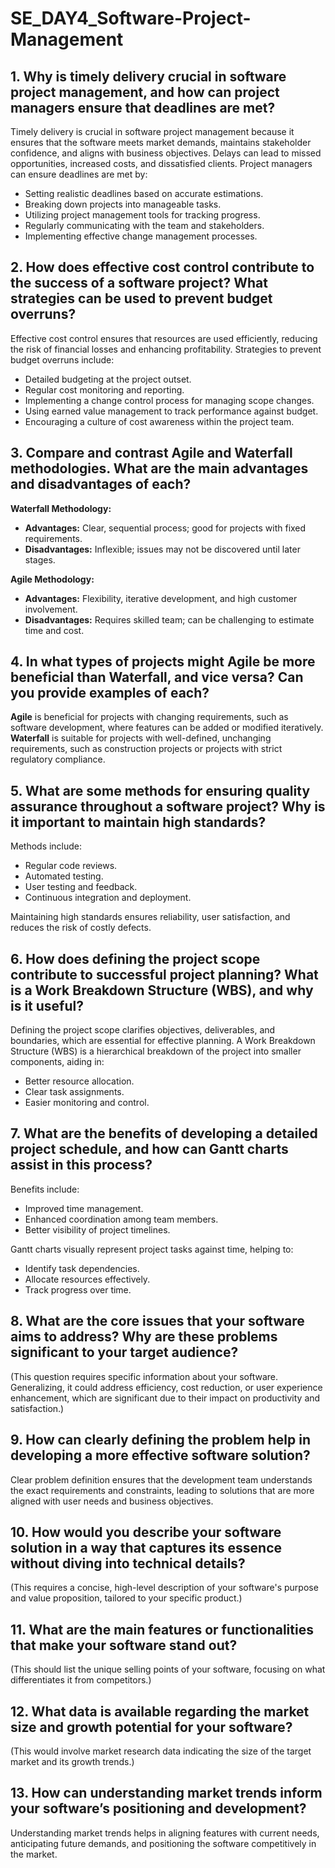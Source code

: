 # SE_DAY4_Software-Project-Management
## 1. Why is timely delivery crucial in software project management, and how can project managers ensure that deadlines are met?
Timely delivery is crucial in software project management because it ensures that the software meets market demands, maintains stakeholder confidence, and aligns with business objectives. Delays can lead to missed opportunities, increased costs, and dissatisfied clients. Project managers can ensure deadlines are met by:
- Setting realistic deadlines based on accurate estimations.
- Breaking down projects into manageable tasks.
- Utilizing project management tools for tracking progress.
- Regularly communicating with the team and stakeholders.
- Implementing effective change management processes.

## 2. How does effective cost control contribute to the success of a software project? What strategies can be used to prevent budget overruns?
Effective cost control ensures that resources are used efficiently, reducing the risk of financial losses and enhancing profitability. Strategies to prevent budget overruns include:
- Detailed budgeting at the project outset.
- Regular cost monitoring and reporting.
- Implementing a change control process for managing scope changes.
- Using earned value management to track performance against budget.
- Encouraging a culture of cost awareness within the project team.

## 3. Compare and contrast Agile and Waterfall methodologies. What are the main advantages and disadvantages of each?
**Waterfall Methodology:**
- **Advantages:** Clear, sequential process; good for projects with fixed requirements.
- **Disadvantages:** Inflexible; issues may not be discovered until later stages.

**Agile Methodology:**
- **Advantages:** Flexibility, iterative development, and high customer involvement.
- **Disadvantages:** Requires skilled team; can be challenging to estimate time and cost.

## 4. In what types of projects might Agile be more beneficial than Waterfall, and vice versa? Can you provide examples of each?
**Agile** is beneficial for projects with changing requirements, such as software development, where features can be added or modified iteratively.
**Waterfall** is suitable for projects with well-defined, unchanging requirements, such as construction projects or projects with strict regulatory compliance.

## 5. What are some methods for ensuring quality assurance throughout a software project? Why is it important to maintain high standards?
Methods include:
- Regular code reviews.
- Automated testing.
- User testing and feedback.
- Continuous integration and deployment.

Maintaining high standards ensures reliability, user satisfaction, and reduces the risk of costly defects.

## 6. How does defining the project scope contribute to successful project planning? What is a Work Breakdown Structure (WBS), and why is it useful?
Defining the project scope clarifies objectives, deliverables, and boundaries, which are essential for effective planning. A Work Breakdown Structure (WBS) is a hierarchical breakdown of the project into smaller components, aiding in:
- Better resource allocation.
- Clear task assignments.
- Easier monitoring and control.

## 7. What are the benefits of developing a detailed project schedule, and how can Gantt charts assist in this process?
Benefits include:
- Improved time management.
- Enhanced coordination among team members.
- Better visibility of project timelines.

Gantt charts visually represent project tasks against time, helping to:
- Identify task dependencies.
- Allocate resources effectively.
- Track progress over time.

## 8. What are the core issues that your software aims to address? Why are these problems significant to your target audience?
(This question requires specific information about your software. Generalizing, it could address efficiency, cost reduction, or user experience enhancement, which are significant due to their impact on productivity and satisfaction.)

## 9. How can clearly defining the problem help in developing a more effective software solution?
Clear problem definition ensures that the development team understands the exact requirements and constraints, leading to solutions that are more aligned with user needs and business objectives.

## 10. How would you describe your software solution in a way that captures its essence without diving into technical details?
(This requires a concise, high-level description of your software's purpose and value proposition, tailored to your specific product.)

## 11. What are the main features or functionalities that make your software stand out?
(This should list the unique selling points of your software, focusing on what differentiates it from competitors.)

## 12. What data is available regarding the market size and growth potential for your software?
(This would involve market research data indicating the size of the target market and its growth trends.)

## 13. How can understanding market trends inform your software’s positioning and development?
Understanding market trends helps in aligning features with current needs, anticipating future demands, and positioning the software competitively in the market.
